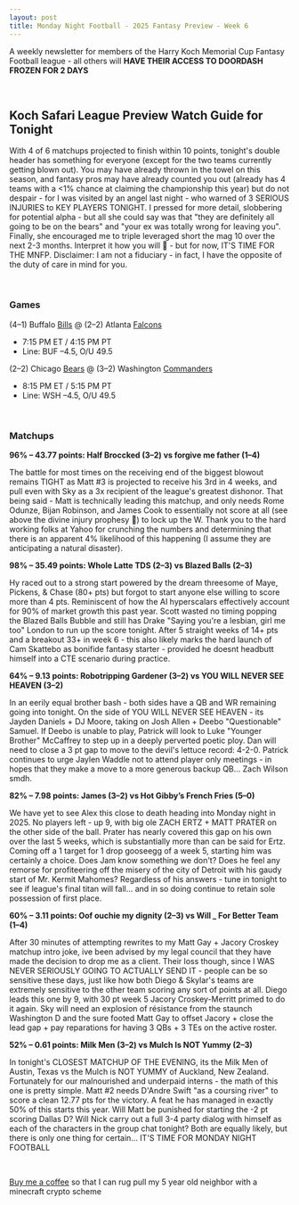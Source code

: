 ```yaml
---
layout: post
title: Monday Night Football - 2025 Fantasy Preview - Week 6
---
```


A weekly newsletter for members of the Harry Koch Memorial Cup Fantasy Football league - all others will **HAVE THEIR ACCESS TO DOORDASH FROZEN FOR 2 DAYS**

<br/>

## Koch Safari League Preview Watch Guide for Tonight

With 4 of 6 matchups projected to finish within 10 points, tonight's double header has something for everyone (except for the two teams currently getting blown out). You may have already thrown in the towel on this season, and fantasy pros may have already counted you out (already has 4 teams with a <1% chance at claiming the championship this year) but do not despair - for I was visited by an angel last night - who warned of 3 SERIOUS INJURIES to KEY PLAYERS TONIGHT. I pressed for more detail, slobbering for potential alpha - but all she could say was that "they are definitely all going to be on the bears" and "your ex was totally wrong for leaving you". Finally, she encouraged me to triple leveraged short the mag 10 over the next 2-3 months. Interpret it how you will 🤷 - but for now, IT'S TIME FOR THE MNFP. Disclaimer: I am not a fiduciary - in fact, I have the opposite of the duty of care in mind for you.


<br/>

### Games

(4–1) Buffalo [Bills](https://cdn11.bigcommerce.com/s-ogi6pvpbr6/product_images/uploaded_images/parts-big-head-caps.jpg) @ (2–2) Atlanta [Falcons](https://www.thescottishsun.co.uk/wp-content/uploads/sites/2/2019/04/NINTCHDBPICT000482651120.jpg?strip=all&w=701)  
* 7:15 PM ET / 4:15 PM PT  
* Line: BUF –4.5, O/U 49.5  

(2–2) Chicago [Bears](https://photos.app.goo.gl/q6pVVArhgwGD1ZrB9) @ (3–2) Washington [Commanders](https://upload.wikimedia.org/wikipedia/commons/thumb/f/f9/US_Navy_040616-N-3725R-009_Joint_Operations_Center_watch_standers_review_the_latest_battle_assessment.jpg/500px-US_Navy_040616-N-3725R-009_Joint_Operations_Center_watch_standers_review_the_latest_battle_assessment.jpg)  
* 8:15 PM ET / 5:15 PM PT  
* Line: WSH –4.5, O/U 49.5  

<br/>


### Matchups

**96% – 43.77 points: Half Broccked (3–2) vs forgive me father (1–4)**

The battle for most times on the receiving end of the biggest blowout remains TIGHT as Matt #3 is projected to receive his 3rd in 4 weeks, and pull even with Sky as a 3x recipient of the league's greatest dishonor. That being said - Matt is technically leading this matchup, and only needs Rome Odunze, Bijan Robinson, and James Cook to essentially not score at all (see above the divine injury prophesy 👀) to lock up the W. Thank you to the hard working folks at Yahoo for crunching the numbers and determining that there is an apparent 4% likelihood of this happening (I assume they are anticipating a natural disaster).

**98% – 35.49 points: Whole Latte TDS (2–3) vs Blazed Balls (2–3)**

Hy raced out to a strong start powered by the dream threesome of Maye, Pickens, & Chase (80+ pts) but forgot to start anyone else willing to score more than 4 pts. Reminiscent of how the AI hyperscalars effectively account for 90% of market growth this past year. Scott wasted no timing popping the Blazed Balls Bubble and still has Drake "Saying you're a lesbian, girl me too" London to run up the score tonight. After 5 straight weeks of 14+ pts and a breakout 33+ in week 6 - this also likely marks the hard launch of Cam Skattebo as bonifide fantasy starter - provided he doesnt headbutt himself into a CTE scenario during practice.  

**64% – 9.13 points: Robotripping Gardener (3–2) vs YOU WILL NEVER SEE HEAVEN (3–2)**

In an eerily equal brother bash - both sides have a QB and WR remaining going into tonight. On the side of YOU WILL NEVER SEE HEAVEN - its Jayden Daniels + DJ Moore, taking on Josh Allen + Deebo "Questionable" Samuel. If Deebo is unable to play, Patrick will look to Luke "Younger Brother" McCaffrey to step up in a deeply perverted poetic ploy. Dan will need to close a 3 pt gap to move to the devil's lettuce record: 4-2-0. Patrick continues to urge Jaylen Waddle not to attend player only meetings - in hopes that they make a move to a more generous backup QB... Zach Wilson smdh.

**82% – 7.98 points: James (3–2) vs Hot Gibby’s French Fries (5–0)**

We have yet to see Alex this close to death heading into Monday night in 2025. No players left - up 9, with big ole ZACH ERTZ + MATT PRATER on the other side of the ball. Prater has nearly covered this gap on his own over the last 5 weeks, which is substantially more than can be said for Ertz. Coming off a 1 target for 1 drop gooseegg of a week 5, starting him was certainly a choice. Does Jam know something we don't? Does he feel any remorse for profiteering off the misery of the city of Detroit with his gaudy start of Mr. Kermit Mahomes? Regardless of his answers - tune in tonight to see if league's final titan will fall... and in so doing continue to retain sole possession of first place.

**60% – 3.11 points: Oof ouchie my dignity (2–3) vs Will _ For Better Team (1–4)**

After 30 minutes of attempting rewrites to my Matt Gay + Jacory Croskey matchup intro joke, ive been advised by my legal council that they have made the decision to drop me as a client. Their loss though, since I WAS NEVER SERIOUSLY GOING TO ACTUALLY SEND IT - people can be so sensitive these days, just like how both Diego & Skylar's teams are extremely sensitive to the other team scoring any sort of points at all. Diego leads this one by 9, with 30 pt week 5 Jacory Croskey-Merritt primed to do it again. Sky will need an explosion of résistance from the staunch Washington D and the sure footed Matt Gay to offset Jacory + close the lead gap + pay reparations for having 3 QBs + 3 TEs on the active roster.

**52% – 0.61 points: Milk Men (3–2) vs Mulch Is NOT Yummy (2–3)**

In tonight's CLOSEST MATCHUP OF THE EVENING, its the Milk Men of Austin, Texas vs the Mulch is NOT YUMMY of Auckland, New Zealand. Fortunately for our malnourished and underpaid interns - the math of this one is pretty simple. Matt #2 needs D'Andre Swift "as a coursing river" to score a clean 12.77 pts for the victory. A feat he has managed in exactly 50% of this starts this year. Will Matt be punished for starting the -2 pt scoring Dallas D? Will Nick carry out a full 3-4 party dialog with himself as each of the characters in the group chat tonight? Both are equally likely, but there is only one thing for certain... IT'S TIME FOR MONDAY NIGHT FOOTBALL

<br/>

[Buy me a coffee](https://buymeacoffee.com/pdubslax) so that I can rug pull my 5 year old neighbor with a minecraft crypto scheme
